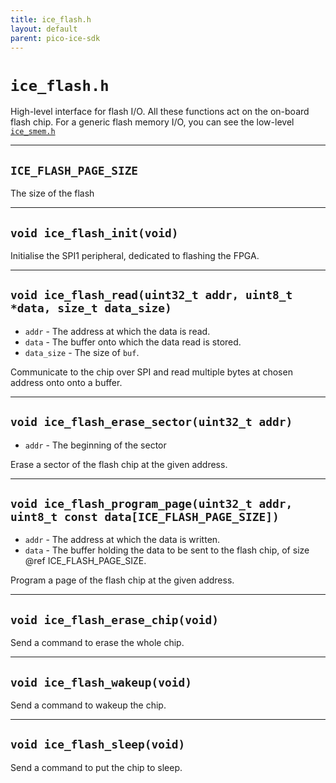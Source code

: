 ```yaml
---
title: ice_flash.h
layout: default
parent: pico-ice-sdk
---
```


# `ice_flash.h`

High-level interface for flash I/O.
All these functions act on the on-board flash chip.
For a generic flash memory I/O, you can see the low-level [`ice_smem.h`](ice_smem.html)

---

## `ICE_FLASH_PAGE_SIZE`

The size of the flash

---

## `void ice_flash_init(void)`

Initialise the SPI1 peripheral, dedicated to flashing the FPGA.

---

## `void ice_flash_read(uint32_t addr, uint8_t *data, size_t data_size)`

* `addr` - The address at which the data is read.
* `data` - The buffer onto which the data read is stored.
* `data_size` - The size of `buf`.

Communicate to the chip over SPI and read multiple bytes at chosen address onto onto a buffer.

---

## `void ice_flash_erase_sector(uint32_t addr)`

* `addr` - The beginning of the sector

Erase a sector of the flash chip at the given address.

---

## `void ice_flash_program_page(uint32_t addr, uint8_t const data[ICE_FLASH_PAGE_SIZE])`

* `addr` - The address at which the data is written.
* `data` - The buffer holding the data to be sent to the flash chip, of size @ref ICE_FLASH_PAGE_SIZE.

Program a page of the flash chip at the given address.

---

## `void ice_flash_erase_chip(void)`

Send a command to erase the whole chip.

---

## `void ice_flash_wakeup(void)`

Send a command to wakeup the chip.

---

## `void ice_flash_sleep(void)`

Send a command to put the chip to sleep.
